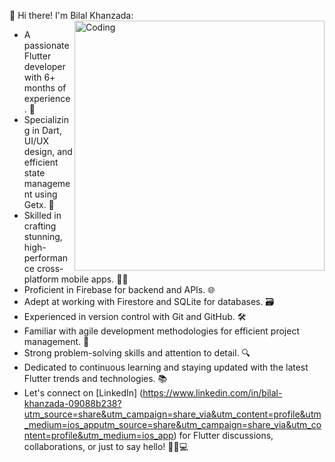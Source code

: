 👋 Hi there! I'm Bilal Khanzada:
<img align="right" alt="Coding" width="400" src="https://cdn.dribbble.com/users/1162077/screenshots/3848914/programmer.gif">



- A passionate Flutter developer with 6+ months of experience. 💼
- Specializing in Dart, UI/UX design, and efficient state management using Getx. 🎨
- Skilled in crafting stunning, high-performance cross-platform mobile apps. 📱✨
- Proficient in Firebase for backend and APIs. 🌐
- Adept at working with Firestore and SQLite for databases. 🗃️
- Experienced in version control with Git and GitHub. 🛠️
- Familiar with agile development methodologies for efficient project management. 🔄
- Strong problem-solving skills and attention to detail. 🔍
- Dedicated to continuous learning and staying updated with the latest Flutter trends and technologies. 📚
- Let's connect on [LinkedIn] (https://www.linkedin.com/in/bilal-khanzada-09088b238?utm_source=share&utm_campaign=share_via&utm_content=profile&utm_medium=ios_apputm_source=share&utm_campaign=share_via&utm_content=profile&utm_medium=ios_app) for Flutter discussions, collaborations, or just to say hello! 🚀📱💻
